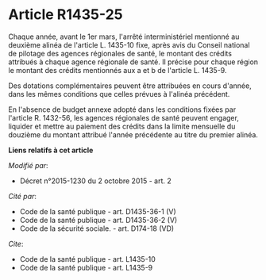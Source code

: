 # Article R1435-25

Chaque année, avant le 1er mars, l'arrêté interministériel mentionné au deuxième alinéa de l'article L. 1435-10 fixe, après
avis du Conseil national de pilotage des agences régionales de santé, le montant des crédits attribués à chaque agence
régionale de santé. Il précise pour chaque région le montant des crédits mentionnés aux a et b de l'article L. 1435-9. 

Des dotations complémentaires peuvent être attribuées en cours d'année, dans les mêmes conditions que celles prévues à
l'alinéa précédent.

En l'absence de budget annexe adopté dans les conditions fixées par l'article R. 1432-56, les agences régionales de santé
peuvent engager, liquider et mettre au paiement des crédits dans la limite mensuelle du douzième du montant attribué l'année
précédente au titre du premier alinéa.

**Liens relatifs à cet article**

_Modifié par_:

  - Décret n°2015-1230 du 2 octobre 2015 - art. 2

_Cité par_:

  - Code de la santé publique - art. D1435-36-1 (V)
  - Code de la santé publique - art. D1435-36-2 (V)
  - Code de la sécurité sociale. - art. D174-18 (VD)

_Cite_:

  - Code de la santé publique - art. L1435-10
  - Code de la santé publique - art. L1435-9
